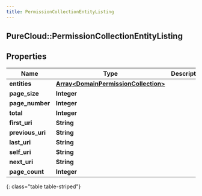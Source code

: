 ```yaml
---
title: PermissionCollectionEntityListing
---
```

## PureCloud::PermissionCollectionEntityListing

## Properties

|Name | Type | Description | Notes|
|------------ | ------------- | ------------- | -------------|
| **entities** | [**Array&lt;DomainPermissionCollection&gt;**](DomainPermissionCollection.html) |  | [optional] |
| **page_size** | **Integer** |  | [optional] |
| **page_number** | **Integer** |  | [optional] |
| **total** | **Integer** |  | [optional] |
| **first_uri** | **String** |  | [optional] |
| **previous_uri** | **String** |  | [optional] |
| **last_uri** | **String** |  | [optional] |
| **self_uri** | **String** |  | [optional] |
| **next_uri** | **String** |  | [optional] |
| **page_count** | **Integer** |  | [optional] |
{: class="table table-striped"}


